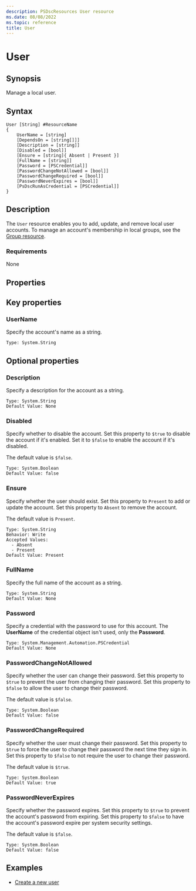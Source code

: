 ```yaml
---
description: PSDscResources User resource
ms.date: 08/08/2022
ms.topic: reference
title: User
---
```


# User

## Synopsis

Manage a local user.

## Syntax

```Syntax
User [String] #ResourceName
{
    UserName = [string]
    [DependsOn = [string[]]]
    [Description = [string]]
    [Disabled = [bool]]
    [Ensure = [string]{ Absent | Present }]
    [FullName = [string]]
    [Password = [PSCredential]]
    [PasswordChangeNotAllowed = [bool]]
    [PasswordChangeRequired = [bool]]
    [PasswordNeverExpires = [bool]]
    [PsDscRunAsCredential = [PSCredential]]
}
```

## Description

The `User` resource enables you to add, update, and remove local user accounts. To manage an
account's membership in local groups, see the [Group resource][1].

### Requirements

None

## Properties

## Key properties

### UserName

Specify the account's name as a string.

```
Type: System.String
```

## Optional properties

### Description

Specify a description for the account as a string.

```
Type: System.String
Default Value: None
```

### Disabled

Specify whether to disable the account. Set this property to `$true` to disable the account if it's
enabled. Set it to `$false` to enable the account if it's disabled.

The default value is `$false`.

```
Type: System.Boolean
Default Value: false
```

### Ensure

Specify whether the user should exist. Set this property to `Present` to add or update the account.
Set this property to `Absent` to remove the account.

The default value is `Present`.

```
Type: System.String
Behavior: Write
Accepted Values:
  - Absent
  - Present
Default Value: Present
```

### FullName

Specify the full name of the account as a string.

```
Type: System.String
Default Value: None
```

### Password

Specify a credential with the password to use for this account. The **UserName** of the credential
object isn't used, only the **Password**.

```
Type: System.Management.Automation.PSCredential
Default Value: None
```

### PasswordChangeNotAllowed

Specify whether the user can change their password. Set this property to `$true` to prevent the user
from changing their password. Set this property to `$false` to allow the user to change their
password.

The default value is `$false`.

```
Type: System.Boolean
Default Value: false
```

### PasswordChangeRequired

Specify whether the user must change their password. Set this property to `$true` to force the user
to change their password the next time they sign in. Set this property to `$false` to not require
the user to change their password.

The default value is `$true`.

```
Type: System.Boolean
Default Value: true
```

### PasswordNeverExpires

Specify whether the password expires. Set this property to `$true` to prevent the account's password
from expiring. Set this property to `$false` to have the account's password expire per system
security settings.

The default value is `$false`.

```
Type: System.Boolean
Default Value: false
```

## Examples

- [Create a new user][2]

<!-- Reference Links -->

[1]: ../Group/Group.md
[2]: Create.md
